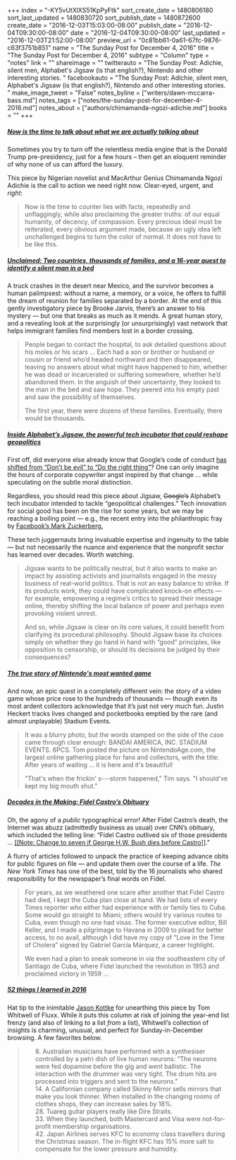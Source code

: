 +++
index = "-KY5vUtXlXS51KpPyFtk"
sort_create_date = 1480806180
sort_last_updated = 1480830720
sort_publish_date = 1480872600
create_date = "2016-12-03T15:03:00-08:00"
publish_date = "2016-12-04T09:30:00-08:00"
date = "2016-12-04T09:30:00-08:00"
last_updated = "2016-12-03T21:52:00-08:00"
preview_url = "0c81bb61-0a61-67fc-9876-c63f3751b851"
name = "The Sunday Post for December 4, 2016"
title = "The Sunday Post for December 4, 2016"
subtype = "Column"
type = "notes"
link = ""
shareimage = ""
twitterauto = "The Sunday Post: Adichie, silent men, Alphabet's Jigsaw (is that english?), Nintendo and other interesting stories. "
facebookauto = "The Sunday Post: Adichie, silent men, Alphabet's Jigsaw (is that english?), Nintendo and other interesting stories. "
make_image_tweet = "False"
notes_byline = ["writers/dawn-mccarra-bass.md"]
notes_tags = ["notes/the-sunday-post-for-december-4-2016.md"]
notes_about = ["authors/chimamanda-ngozi-adichie.md"]
books = ""
+++
<h5><a href="http://www.newyorker.com/culture/cultural-comment/now-is-the-time-to-talk-about-what-we-are-actually-talking-about" title="Now is the time to talk about what we are actually talking about - The New Yorker">Now is the time to talk about what we are actually talking about</a></h5>

<p>Sometimes you try to turn off the relentless media engine that is the Donald Trump pre-presidency, just for a few hours &#8211; then get an eloquent reminder of why none of us can afford the luxury.</p>

<p>This piece by Nigerian novelist and MacArthur Genius Chimamanda Ngozi Adichie is the call to action we need right now. Clear-eyed, urgent, and <em>right</em>:</p>

<blockquote>
<p>Now is the time to counter lies with facts, repeatedly and unflaggingly, while also proclaiming the greater truths: of our equal humanity, of decency, of compassion. Every precious ideal must be reiterated, every obvious argument made, because an ugly idea left unchallenged begins to turn the color of normal. It does not have to be like this.</p>

</blockquote>

<h5><a href="https://story.californiasunday.com/unclaimed-sixty-six-garage" title="Unclaimed
Two countries, thousands of families, and a 16-year quest to identify a silent man in a bed - The California Sunday Magazine">Unclaimed:
Two countries, thousands of families, and a 16-year quest to identify a silent man in a bed</a></h5>

<p>A truck crashes in the desert near Mexico, and the survivor becomes a human palimpsest: without a name, a memory, or a voice, he offers to fulfill the dream of reunion for families separated by a border. At the end of this gently investigatory piece by Brooke Jarvis, there&#8217;s an answer to his mystery — but one that breaks as much as it mends. A great human story, and a revealing look at the surprisingly (or unsurprisingly) vast network that helps immigrant families find members lost in a border crossing.</p>

<blockquote>
<p>People began to contact the hospital, to ask detailed questions about his moles or his scars ... Each had a son or brother or husband or cousin or friend who’d headed northward and then disappeared, leaving no answers about what might have happened to him, whether he was dead or incarcerated or suffering somewhere, whether he’d abandoned them. In the anguish of their uncertainty, they looked to the man in the bed and saw hope. They peered into his empty past and saw the possibility of themselves.</p>

<p>The first year, there were dozens of these families. Eventually, there would be thousands.</p>

</blockquote>

<h5><a href="http://qz.com/846836/inside-google-jigsaw-the-powerful-tech-incubator-that-wants-to-reshape-geopolitics/" title="Inside Alphabet’s Jigsaw, the powerful tech incubator that could reshape geopolitics - Quartz">Inside Alphabet’s Jigsaw, the powerful tech incubator that could reshape geopolitics</a></h5>

<p>First off, did everyone else already know that Google&#8217;s code of conduct <a href="http://blogs.wsj.com/digits/2015/10/02/as-google-becomes-alphabet-dont-be-evil-vanishes/">has shifted from &#8220;Don&#8217;t be evil&#8221; to &#8220;Do the right thing&#8221;</a>? One can only imagine the hours of corporate copywriter angst inspired by that change &#8230; while speculating on the subtle moral distinction. </p>

<p>Regardless, you should read this piece about Jigsaw, <del>Google&#8217;s</del> Alphabet&#8217;s tech incubator intended to tackle &#8220;geopolitical challenges.&#8221; Tech innovation for social good has been on the rise for some years, but we may be reaching a boiling point — e.g., the recent entry into the philanthropic fray by <a href="https://chanzuckerberg.com/">Facebook&#8217;s Mark Zuckerberg.</a></p>

<p>These tech juggernauts bring invaluable expertise and ingenuity to the table — but not necessarily the nuance and experience that the nonprofit sector has learned over decades. Worth watching. </p>

<blockquote>
<p>Jigsaw wants to be politically neutral, but it also wants to make an impact by assisting activists and journalists engaged in the messy business of real-world politics. That is not an easy balance to strike. If its products work, they could have complicated knock-on effects — for example, empowering a regime’s critics to spread their message online, thereby shifting the local balance of power and perhaps even provoking violent unrest.</p>

<p>And so, while Jigsaw is clear on its core values, it could benefit from clarifying its procedural philosophy. Should Jigsaw base its choices simply on whether they go hand in hand with “good” principles, like opposition to censorship, or should its decisions be judged by their consequences? </p>

</blockquote>

<h5><a href="http://www.espn.com/espn/feature/story/_/id/18121761/the-true-story-nintendo-most-coveted-game" title="The true story of Nintendo's most wanted game - ESPN.com">The true story of Nintendo's most wanted game</a></h5>

<p>And now, an epic quest in a completely different vein: the story of a video game whose price rose to the hundreds of thousands — though even its most ardent collectors acknowledge that it&#8217;s just not very much fun. Justin Heckert tracks lives changed and pocketbooks emptied by the rare (and almost unplayable) Stadium Events.</p>

<blockquote>
<p> It was a blurry photo, but the words stamped on the side of the case came through clear enough: BANDAI AMERICA, INC. STADIUM EVENTS. 6PCS. Tom posted the picture on NintendoAge.com, the largest online gathering place for fans and collectors, with the title: After years of waiting ... it is here and it's beautiful!</p>

<p>"That's when the frickin' s---storm happened," Tim says. "I should've kept my big mouth shut." </p>

</blockquote>

<h5><a href="http://www.nytimes.com/interactive/2016/11/29/insider/fidel-castros-obituary.html" title="Decades in the Making: Fidel Castro’s Obituary - The New York Times">Decades in the Making: Fidel Castro’s Obituary</a></h5>

<p>Oh, the agony of a <em>public</em> typographical error! After Fidel Castro&#8217;s death, the Internet was abuzz (admittedly business as usual) over CNN&#8217;s obituary, which included the telling line: &#8220;Fidel Castro outlived six of those presidents &#8230; <a href="http://www.dailydot.com/layer8/fidel-castro-obituary-cnn-mistake/">[[Note: Change to seven if George H.W. Bush dies before Castro]]</a>.&#8221;</p>

<p>A flurry of articles followed to unpack the practice of keeping advance obits for public figures on file — and update them over the course of a life. <em>The New York Times</em> has one of the best, told by the 16 journalists who shared responsibility for the newspaper&#8217;s final words on Fidel.</p>

<blockquote>
<p>For years, as we weathered one scare after another that Fidel Castro had died, I kept the Cuba plan close at hand. We had lists of every Times reporter who either had experience with or family ties to Cuba. Some would go straight to Miami; others would try various routes to Cuba, even though no one had visas. The former executive editor, Bill Keller, and I made a pilgrimage to Havana in 2009 to plead for better access, to no avail, although I did have my copy of “Love in the Time of Cholera” signed by Gabriel García Márquez, a career highlight.</p>

<p>We even had a plan to sneak someone in via the southeastern city of Santiago de Cuba, where Fidel launched the revolution in 1953 and proclaimed victory in 1959 ... </p>

</blockquote>

<h5><a href="https://medium.com/fluxx-studio-notes/52-things-i-learned-in-2016-299fd1e6a62b#.qpkm8349u" title="52 things I learned in 2016 - Medium.com">52 things I learned in 2016</a></h5>

<p>Hat tip to the inimitable <a href="http://kottke.org/">Jason Kottke</a> for unearthing this piece by Tom Whitwell of Fluxx. While it puts this column at risk of joining the year-end list frenzy (and also of linking <em>to</em> a list <em>from</em> a list), Whitwell&#8217;s collection of insights is charming, unusual, and perfect for Sunday-in-December browsing. A few favorites below.</p>

<blockquote>
<ul style="list-style-type:none;">
<li>8. Australian musicians have performed with a synthesiser controlled by a petri dish of live human neurons: “The neurons were fed dopamine before the gig and went ballistic. The interaction with the drummer was very tight. The drum hits are processed into triggers and sent to the neurons.”</li>
<li>14. A Californian company called Skinny Mirror sells mirrors that make you look thinner. When installed in the changing rooms of clothes shops, they can increase sales by 18%.</li>
<li>28. Tuareg guitar players really like Dire Straits.</li>
<li>33. When they launched, both Mastercard and Visa were not-for-profit membership organisations. </li>
<li>42. Japan Airlines serves KFC to economy class travellers during the Christmas season. The in-flight KFC has 15% more salt to compensate for the lower pressure and humidity.</li>
</ul>
</blockquote>


